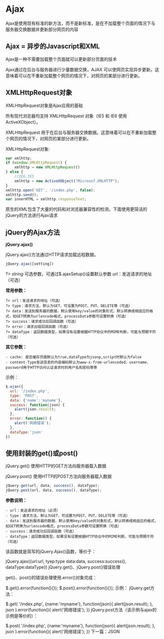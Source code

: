 # Ajax

Ajax是使用现有标准的新方法，而不是新标准，是在不加载整个页面的情况下与服务器交换数据并更新部分网页的内容

## Ajax = 异步的Javascript和XML
  
Ajax是一种不需要加载整个页面就可以更新部分页面的技术

Ajax通过在后台与服务器进行少量数据交换，AJAX 可以使网页实现异步更新。这意味着可以在不重新加载整个网页的情况下，对网页的某部分进行更新。

## XMLHttpRequest对象

XMLHttpRequest对象是Ajax应用的基础

所有现代浏览器均支持 XMLHttpRequest 对象（IE5 和 IE6 使用 ActiveXObject）。

XMLHttpRequest 用于在后台与服务器交换数据。这意味着可以在不重新加载整个网页的情况下，对网页的某部分进行更新。

XMLHttpRequest对象:

```javascript
var xmlhttp;
if (window.XMLHttpRequest) {
    xmlhttp = new XMLHttpRequest()
} else {
    //IE6,IE5
    xmlhttp = new ActiveXObject("Microsof.XMLHTTP");
}
xmlhttp.open('GET', '/index.php', false);
xmlhttp.send();
var innerHTML = xmlhttp.responseText;
```

原生的XML包含了大量的代码和对浏览器兼容性的检测，下面使用更简洁的jQuery的方法进行Ajax请求

## jQuery的Ajax方法

**jQuery.ajax()**

jQuery.ajax()方法通过HTTP请求加载远程数据。

```javascript
jQuery.ajax([setting])
```

?> _string_ 可选参数，可通过$.ajaxSetup()设置默认参数
 _url_：发送请求的地址（可选）

**常用参数：**
```
?> url：发送请求的地址（可选）
?> type：请求方法，默认为GET，可设置为POST、PUT、DELETE等（可选）
?> data：发送到服务器的数据，默认使用key/value的对象形式，默认转换成相适应的格式，如GET转换为urlencode格式，processData参数可设置转换（可选）
?> success：请求成功后回调函数（可选）
?> error：请求出错回调函数（可选）
?> dataType：返回数据类型，如果没有设置根据HTTP协议中的MIME判断，可能与预期不符（可选）
```

**其它参数：**
```
- cache: 是否缓存页面默认为true,dataType为jsonp,script时默认为false
- content-Type发送信息的内容编码默认为www-x-from-urlencoded，username、password用于HTTP访问认证请求时的用户名和密码等等
```

示例：

```javascript
$.ajax({
  url: '/index.php',
  type: 'POST',
  data: {'name':'myname'},
  success: function(json) {
    alert(json.result);
  },
  error: function() {
    alert('网络错误');
  },
  dataType:'json'
})
```

## 使用封装的get()或post()

jQuery.get() 使用HTTP的GET方法向服务器载入数据

jQuery.post() 使用HTTP的POST方法向服务器载入数据

```javascript
jQuery.get(url, data, success(), dataType);
jQuery.post(url, data, success(), dataType);
```

**参数说明：**

```
- url：发送请求的地址（必须）
- type：请求方法，默认为GET，可设置为POST、PUT、DELETE等（可选）
- data：发送到服务器的数据，默认使用key/value的对象形式，默认转换成相适应的格式，如GET转换为urlencode格式，processData参数可设置转换（可选）
- success：请求成功后回调函数（可选）
- dataType：返回数据类型，如果没有设置根据HTTP协议中的MIME判断，可能与预期不符（可选）
```
该函数就是简写的jQuery.Ajax()函数，等价于：

jQuery.ajax({url:url, tyep:type data:data, success:success(), dataType:dataType})
jQuery.get()、jQuery.post()错误处理

get()、post()的错误处理使用.error()对象完成：

$.get().error(function(){});
$.post().error(function(){});
示例：
jQuery.get方法：

$.get(
  '/index.php',
  {name:'myname'},
  function(json){
    alert(json.result);
  },
  json
).error(function(){
  alert('网络错误');
})
jQuery.post方法（该示例与ajax的示例是等价的）：

$.post(
  '/index.php',
  {name:'myname'},
  function(json){
    alert(json.result);
  },
  json
).error(function(){
  alert('网络错误');
})
下一篇：JSON